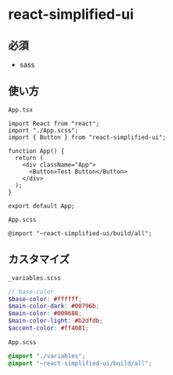 # react-simplified-ui

## 必須

- sass

## 使い方

`App.tsx`

```tsx
import React from "react";
import "./App.scss";
import { Button } from "react-simplified-ui";

function App() {
  return (
    <div className="App">
      <Button>Test Button</Button>
    </div>
  );
}

export default App;
```

`App.scss`

```tsx
@import "~react-simplified-ui/build/all";
```

## カスタマイズ

`_variables.scss`

```scss
// base-color
$base-color: #ffffff;
$main-color-dark: #00796b;
$main-color: #009688;
$main-color-light: #b2dfdb;
$accent-color: #ff4081;
```

`App.scss`

```scss
@import "./variables";
@import "~react-simplified-ui/build/all";
```
